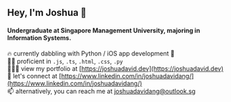 ## Hey, I'm Joshua 👋

#### Undergraduate at Singapore Management University, majoring in Information Systems.

🔥 currently dabbling with Python / iOS app development  <br>
✍🏻 proficient in `.js`, `.ts`, `.html`, `.css`, `.py` <br>
👨🏻‍💻 view my portfolio at [https://joshuadavid.dev](https://joshuadavid.dev) <br>
💬 let's connect at [https://www.linkedin.com/in/joshuadavidang/](https://www.linkedin.com/in/joshuadavidang/) <br>
📫 alternatively, you can reach me at joshuadavidang@outlook.sg
